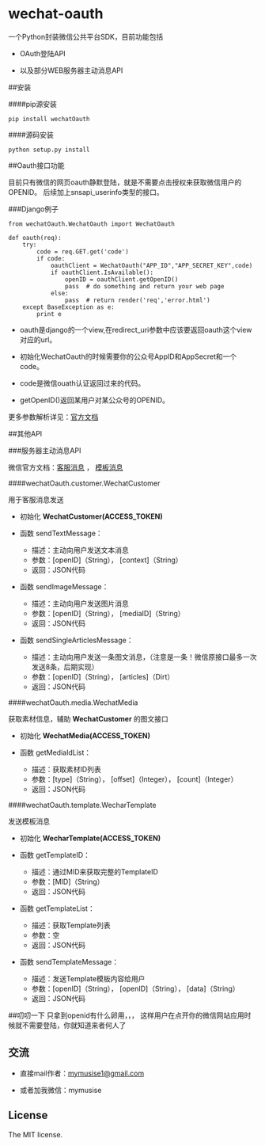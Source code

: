 wechat-oauth
===

一个Python封装微信公共平台SDK，目前功能包括

- OAuth登陆API 

- 以及部分WEB服务器主动消息API


##安装

####pip源安装

```
pip install wechatOauth
```

####源码安装
```
python setup.py install 
```


##Oauth接口功能

目前只有微信的网页oauth静默登陆，就是不需要点击授权来获取微信用户的OPENID。
后续加上snsapi_userinfo类型的接口。


###Django例子
```
from wechatOauth.WechatOauth import WechatOauth

def oauth(req):
    try:
        code = req.GET.get('code')
        if code:
            oauthClient = WechatOauth("APP_ID","APP_SECRET_KEY",code)
            if oauthClient.IsAvailable():
                openID = oauthClient.getOpenID()
                pass  # do something and return your web page
            else:
                pass  # return render('req','error.html')
    except BaseException as e:
        print e
```

- oauth是django的一个view,在redirect_uri参数中应该要返回oauth这个view对应的url。

- 初始化WechatOauth的时候需要你的公众号AppID和AppSecret和一个code。

- code是微信ouath认证返回过来的代码。

- getOpenID()返回某用户对某公众号的OPENID。

更多参数解析详见：[官方文档](http://mp.weixin.qq.com/wiki/4/9ac2e7b1f1d22e9e57260f6553822520.html)


##其他API

###服务器主动消息API

微信官方文档：[客服消息](http://mp.weixin.qq.com/wiki/11/c88c270ae8935291626538f9c64bd123.html) ， [模板消息](http://mp.weixin.qq.com/wiki/5/6dde9eaa909f83354e0094dc3ad99e05.html)

####wechatOauth.customer.WechatCustomer

用于客服消息发送

- 初始化 **WechatCustomer(ACCESS_TOKEN)**

- 函数 sendTextMessage：
  - 描述：主动向用户发送文本消息
  - 参数：[openID]（String）， [context]（String）
  - 返回：JSON代码

- 函数 sendImageMessage：
  - 描述：主动向用户发送图片消息
  - 参数：[openID]（String）， [mediaID]（String）
  - 返回：JSON代码

- 函数 sendSingleArticlesMessage：
  - 描述：主动向用户发送一条图文消息，（注意是一条！微信原接口最多一次发送8条，后期实现）
  - 参数：[openID]（String）， [articles]（Dirt）
  - 返回：JSON代码


####wechatOauth.media.WechatMedia

获取素材信息，辅助 **WechatCustomer** 的图文接口

- 初始化 **WechatMedia(ACCESS_TOKEN)**

- 函数 getMediaIdList：
  - 描述：获取素材ID列表
  - 参数：[type]（String）， [offset]（Integer）， [count]（Integer）
  - 返回：JSON代码


####wechatOauth.template.WecharTemplate

发送模板消息

- 初始化 **WecharTemplate(ACCESS_TOKEN)**

- 函数 getTemplateID：
  - 描述：通过MID来获取完整的TemplateID
  - 参数：[MID]（String）
  - 返回：JSON代码

- 函数 getTemplateList：
  - 描述：获取Template列表
  - 参数：空
  - 返回：JSON代码

- 函数 sendTemplateMessage：
  - 描述：发送Template模板内容给用户
  - 参数：[openID]（String）， [openID]（String）， [data]（String）
  - 返回：JSON代码



##叨叨一下
只拿到openid有什么卵用，，，
这样用户在点开你的微信网站应用时候就不需要登陆，你就知道来者何人了

## 交流

- 直接mail作者：mymusise1@gmail.com

- 或者加我微信：mymusise


## License
The MIT license.